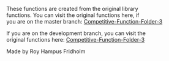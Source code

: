 
These  functions  are  created  from  the  original  library  
functions. You can visit the  original  functions  here,  if  
you are on the master branch: [Competitive-Function-Folder-3](https://github.com/H4PE0N/Competitive-Programming/tree/master/Competitive-Program-Folder/Competitive-Functions-Folder-3)

If you are on the development  branch,  you  can  visit  the  
original functions here: [Competitive-Function-Folder-3](https://github.com/H4PE0N/Competitive-Programming/tree/development/Competitive-Program-Folder/Competitive-Functions-Folder-3)

Made by Roy Hampus Fridholm
